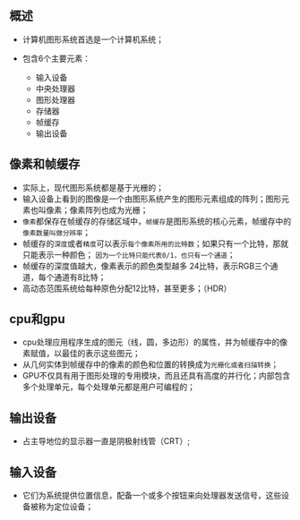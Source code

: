 ## 概述

* 计算机图形系统首选是一个计算机系统；

* 包含6个主要元素：
  - 输入设备
  - 中央处理器
  - 图形处理器
  - 存储器
  - 帧缓存
  - 输出设备

## 像素和帧缓存

* 实际上，现代图形系统都是基于光栅的；
* 输入设备上看到的图像是一个由图形系统产生的图形元素组成的阵列；图形元素也叫像素；像素阵列也成为光栅；
* `像素`都保存在帧缓存的存储区域中，`帧缓存`是图形系统的核心元素，帧缓存中的`像素数量叫做分辨率`；
* 帧缓存的`深度`或者`精度`可以表示`每个像素所用的比特数`；如果只有一个比特，那就只能表示一种颜色； `因为一个比特只能代表0/1，也只有一个通道`；
* 帧缓存的深度值越大，像素表示的颜色类型越多 24比特，表示RGB三个通道，每个通道有8比特；
* 高动态范围系统给每种原色分配12比特，甚至更多；（HDR）

## cpu和gpu

* cpu处理应用程序生成的图元（线，圆，多边形）的属性，并为帧缓存中的像素赋值，以最佳的表示这些图元；
* 从几何实体到帧缓存中的像素的颜色和位置的转换成为`光栅化或者扫描转换`；
* GPU不仅具有用于图形处理的专用模块，而且还具有高度的并行化；内部包含多个处理单元，每个处理单元都是用户可编程的；

## 输出设备

* 占主导地位的显示器一直是阴极射线管（CRT）;

## 输入设备

* 它们为系统提供位置信息，配备一个或多个按钮来向处理器发送信号，这些设备被称为定位设备；
